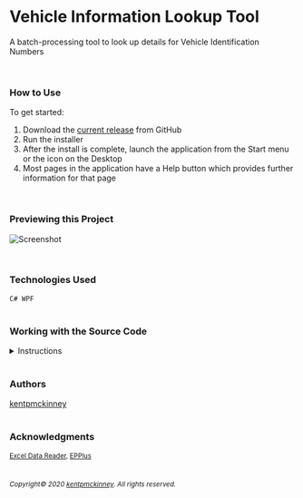 
# Vehicle Information Lookup Tool

A batch-processing tool to look up details for Vehicle Identification Numbers

<br/>

### How to Use

To get started:

1. Download the [current release](https://github.com/kentpmckinney/kpm-vin-lookup-tool/releases) from GitHub
1. Run the installer
1. After the install is complete, launch the application from the Start menu or the icon on the Desktop
1. Most pages in the application have a Help button which provides further information for that page


<br/>

### Previewing this Project
![Screenshot](http://kentpmckinney.github.io/kpm-vin-lookup-tool/Resources/vinlookup.gif)

<br/>

### Technologies Used

<code>C#
WPF</code>
<br/>
<br/>

### Working with the Source Code

<details markdown="1">
<summary>Instructions</summary>

<br/>
The following are suggestions to help set up a development environment for this project. The actual steps needed may differ slightly depending on the operating system and other factors.

<br/>
<br/>

### Prerequisites

The following software must be installed and properly configured on the target machine. 



* Git (recommended)
* .NET 7.2 or Higher
* Visual Studio 2019
* Windows Operating System
<br/>

### Setting up a Development Environment

The following steps are meant to be a quick way to get the project up and running.

1. Download a copy of the source code from: https://github.com/kentpmckinney/kpm-vin-lookup-tool or clone using the repository link: https://github.com/kentpmckinney/kpm-vin-lookup-tool.git
1. Open Visual Studio 2019
1. Navigate to the folder location of the source files
1. Open the solution file
1. Press F5 to build and run
<br/>



### Deployment<br>
In Visual Studio, under Project > Properties, set the build configuration to Release and perform a build. Program files will appear in the release folder and can be used as-is or bundled in an installation package.

</details>

<br/>

### Authors

[kentpmckinney](https://github.com/kentpmckinney)
<br/>
<br/>

### Acknowledgments

<sub markdown="1">[Excel Data Reader](https://github.com/ExcelDataReader/ExcelDataReader), [EPPlus](https://github.com/JanKallman/EPPlus)</sub>
<br/>
<br/>

###### <sub markdown="1">Copyright&copy; 2020 [kentpmckinney](https://github.com/kentpmckinney). All rights reserved.</sub>
